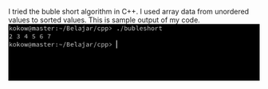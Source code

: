 I tried the buble short algorithm in C++. I used array data from unordered values to sorted values. 
This is sample output of my code.
![sample-output](./image/sample-output.png)
